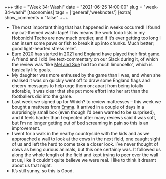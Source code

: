 +++
title = "Week 34: Washi"
date = "2021-06-25 14:00:00"
slug = "week-34-washi"
[taxonomies]
tags = ['general','weeknotes']
[extra]
show_comments = "false"
+++

- The most important thing that has happened in weeks occurred! I found my cat-themed washi tape! This means the work todo lists in my Hobonichi Techo are now much prettier, and if it’s ever getting too long I can insert some paws or fish to break it up into chunks. Much better; good light-hearted stress relief.
- Euro 2020 has started in 2021 and England have played their first game. A friend and I did live text-commentary on our Slack during it, of which the review was “like [Mel and Sue](https://en.m.wikipedia.org/wiki/Mel_and_Sue) had too much limoncello”, which is basically life goals.
- My daughter was more enthused by the game than I was, and when she realised it was on quickly went off to draw some England flags and cheery messages to help urge them on; apart from being totally adorable, it was clear that she put more effort into her art than the footballers did into the game.
- Last week we signed up for Which? to review mattresses – this week we bought a mattress from [Emma](https://www.emma-mattress.co.uk/). It arrived in a couple of days in a surprisingly small box (even though I’d been warned to be surprised), and it feels harder than I expected after many reviews said it was soft, but I’m no longer getting out of bed screaming in pain so this is an improvement.
- I went for a walk in the nearby countryside with the kids and as we approached a wall to look at the cows in the next field, one caught sight of us and left the herd to come take a closer look. I’ve never thought of cows as being curious animals, but this one certainly was. It followed us along the whole length of the field and kept trying to peer over the wall at us, like it couldn’t quite believe we were real. I like to think it dreamt about us that night.
- It’s still sunny, so this is Good.
